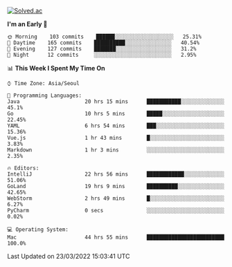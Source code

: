 [![Solved.ac](http://mazassumnida.wtf/api/v2/generate_badge?boj=kuckjwi)](https://solved.ac/kuckjwi)
<!--START_SECTION:waka-->
**I'm an Early 🐤** 

```text
🌞 Morning    103 commits    ██████░░░░░░░░░░░░░░░░░░░   25.31% 
🌆 Daytime    165 commits    ██████████░░░░░░░░░░░░░░░   40.54% 
🌃 Evening    127 commits    ███████░░░░░░░░░░░░░░░░░░   31.2% 
🌙 Night      12 commits     ░░░░░░░░░░░░░░░░░░░░░░░░░   2.95%

```


📊 **This Week I Spent My Time On** 

```text
⌚︎ Time Zone: Asia/Seoul

💬 Programming Languages: 
Java                     20 hrs 15 mins      ███████████░░░░░░░░░░░░░░   45.1% 
Go                       10 hrs 5 mins       █████░░░░░░░░░░░░░░░░░░░░   22.45% 
YAML                     6 hrs 54 mins       ███░░░░░░░░░░░░░░░░░░░░░░   15.36% 
Vue.js                   1 hr 43 mins        █░░░░░░░░░░░░░░░░░░░░░░░░   3.83% 
Markdown                 1 hr 3 mins         ░░░░░░░░░░░░░░░░░░░░░░░░░   2.35%

🔥 Editors: 
IntelliJ                 22 hrs 56 mins      ████████████░░░░░░░░░░░░░   51.06% 
GoLand                   19 hrs 9 mins       ██████████░░░░░░░░░░░░░░░   42.65% 
WebStorm                 2 hrs 49 mins       █░░░░░░░░░░░░░░░░░░░░░░░░   6.27% 
PyCharm                  0 secs              ░░░░░░░░░░░░░░░░░░░░░░░░░   0.02%

💻 Operating System: 
Mac                      44 hrs 55 mins      █████████████████████████   100.0%

```


 Last Updated on 23/03/2022 15:03:41 UTC
<!--END_SECTION:waka-->
